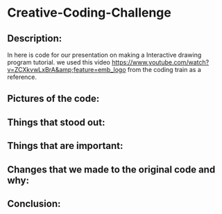 # Creative-Coding-Challenge 

## __Description:__
In here is code for our presentation on making a Interactive drawing program tutorial. we used this video https://www.youtube.com/watch?v=ZCXkvwLxBrA&amp;feature=emb_logo from the coding train as a reference.

## __Pictures of the code:__


## __Things that stood out:__


## __Things that are important:__


## __Changes that we made to the original code and why:__


## __Conclusion:__
